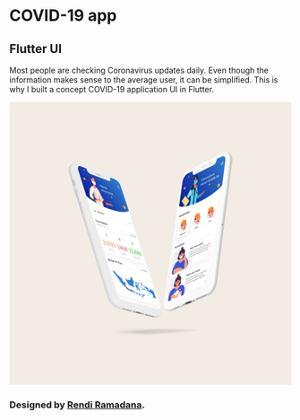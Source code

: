 # COVID-19 app

## Flutter UI

Most people are checking Coronavirus updates daily. Even though the information makes sense to the average user, it can be simplified. This is why I built a concept COVID-19 application UI in Flutter.

![](assets/images/showcase.jpg)

### Designed by [Rendi Ramadana](https://www.uplabs.com/posts/coronavirus-information-concept).


